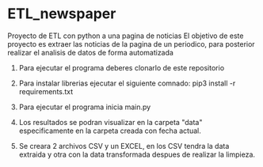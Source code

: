 # ETL_newspaper
Proyecto de ETL con python a una pagina de noticias
El objetivo de este proyecto es extraer las noticias de la pagina de un periodico, para posterior realizar el analisis de datos de forma automatizada

1. Para ejecutar el programa deberes clonarlo de este repositorio

2. Para instalar librerias ejecutar el siguiente comnado:
    pip3 install -r requirements.txt

3. Para ejecutar el programa inicia main.py

4. Los resultados se podran visualizar en la carpeta "data" especificamente en la carpeta creada con fecha actual.

5. Se creara 2 archivos CSV y un EXCEL, en los CSV tendra la data extraida y otra con la data transformada despues de realizar la limpieza.